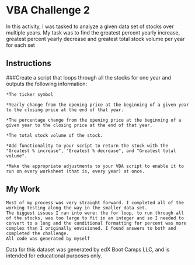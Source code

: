 # VBA Challenge 2

In this activity, I was tasked to analyze a given data set of stocks over multiple years. My task was to find the greatest percent yearly increase, greatest percent yearly decrease and greatest total stock volume per year for each set

## Instructions

###Create a script that loops through all the stocks for one year and outputs the following information:

    *The ticker symbol

    *Yearly change from the opening price at the beginning of a given year to the closing price at the end of that year.

    *The percentage change from the opening price at the beginning of a given year to the closing price at the end of that year.

    *The total stock volume of the stock. 
    
    *Add functionality to your script to return the stock with the "Greatest % increase", "Greatest % decrease", and "Greatest total volume".
    
    *Make the appropriate adjustments to your VBA script to enable it to run on every worksheet (that is, every year) at once.

## My Work
    Most of my process was very straight forward. I completed all of the working testing along the way in the smaller data set. 
    The biggest issues I ran into were: the for loop, to run through all of the stocks, was too large to fit in an integer and so I needed to convert to a long and the conditional formatting for percent was more complex than I originally envisioned. I found answers to both and completed the challenge.
    All code was generated by myself


Data for this dataset was generated by edX Boot Camps LLC, and is intended for educational purposes only.
